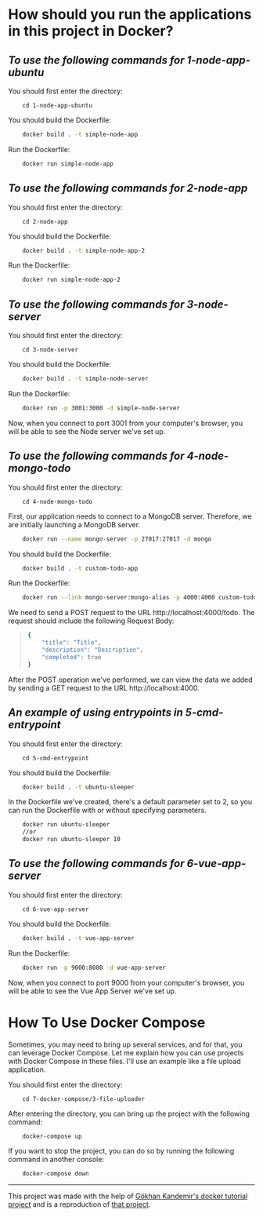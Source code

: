 # How should you run the applications in this project in Docker?

## _To use the following commands for 1-node-app-ubuntu_
You should first enter the directory:
```
    cd 1-node-app-ubuntu  
```
You should build the Dockerfile:
```sh
    docker build . -t simple-node-app  
```
Run the Dockerfile:
```sh
    docker run simple-node-app 
```

## _To use the following commands for 2-node-app_
You should first enter the directory:
```
    cd 2-node-app  
```
You should build the Dockerfile:
```sh
    docker build . -t simple-node-app-2  
```
Run the Dockerfile:
```sh
    docker run simple-node-app-2
```

## _To use the following commands for 3-node-server_
You should first enter the directory:
```
    cd 3-node-server 
```
You should build the Dockerfile:
```sh
    docker build . -t simple-node-server 
```
Run the Dockerfile:
```sh
    docker run -p 3001:3000 -d simple-node-server
```
Now, when you connect to port 3001 from your computer's browser, you will be able to see the Node server we've set up.

## _To use the following commands for 4-node-mongo-todo_
You should first enter the directory:
```
    cd 4-node-mongo-todo 
```
First, our application needs to connect to a MongoDB server. Therefore, we are initially launching a MongoDB server.
```sh
    docker run --name mongo-server -p 27017:27017 -d mongo 
```

You should build the Dockerfile:
```sh
    docker build . -t custom-todo-app 
```
Run the Dockerfile:
```sh
    docker run --link mongo-server:mongo-alias -p 4000:4000 custom-todo-app
```
We need to send a POST request to the URL http://localhost:4000/todo. The request should include the following Request Body:
>    ```sh
>    {
>        "title": "Title",
>        "description": "Description",
>        "completed": true
>    }
>    ```

After the POST operation we've performed, we can view the data we added by sending a GET request to the URL http://localhost:4000.

## _An example of using entrypoints in 5-cmd-entrypoint_ 
You should first enter the directory:
```
    cd 5-cmd-entrypoint 
```
You should build the Dockerfile:
```sh
    docker build . -t ubuntu-sleeper  
```
In the Dockerfile we've created, there's a default parameter set to 2, so you can run the Dockerfile with or without specifying parameters.
```sh
    docker run ubuntu-sleeper
    //or
    docker run ubuntu-sleeper 10 
```

## _To use the following commands for 6-vue-app-server_
You should first enter the directory:
```
    cd 6-vue-app-server 
```
You should build the Dockerfile:
```sh
    docker build . -t vue-app-server 
```
Run the Dockerfile:
```sh
    docker run -p 9000:8080 -d vue-app-server 
```
Now, when you connect to port 9000 from your computer's browser, you will be able to see the Vue App Server we've set up.

# How To Use Docker Compose

Sometimes, you may need to bring up several services, and for that, you can leverage Docker Compose. 
Let me explain how you can use projects with Docker Compose in these files. 
I'll use an example like a file upload application.

You should first enter the directory:
```
    cd 7-docker-compose/3-file-uploader 
```
After entering the directory, you can bring up the project with the following command:
```sh
    docker-compose up
```
If you want to stop the project, you can do so by running the following command in another console:
```sh
    docker-compose down 
```

------------------------------------------------------
This project was made with the help of [Gökhan Kandemir's docker tutorial project](https://github.com/gkandemi/docker) and is a reproduction of [that project](https://github.com/gkandemi/docker).
